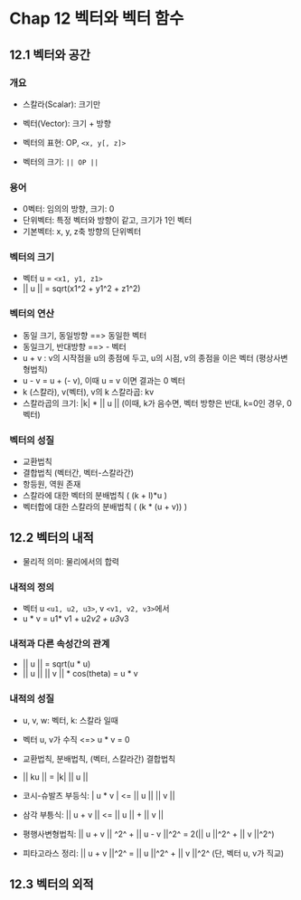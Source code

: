 # Chap 12 벡터와 벡터 함수

## 12.1 벡터와 공간
### 개요
* 스칼라(Scalar): 크기만
* 벡터(Vector): 크기 + 방향

* 벡터의 표현: OP, `<x, y[, z]>`
* 벡터의 크기: `|| OP ||`

### 용어
* 0벡터: 임의의 방향, 크기: 0
* 단위벡터: 특정 벡터와 방향이 같고, 크기가 1인 벡터
* 기본벡터: x, y, z축 방향의 단위벡터

### 벡터의 크기
* 벡터 u = `<x1, y1, z1>`
* || u || = sqrt(x1^2 + y1^2 + z1^2)

### 벡터의 연산
* 동일 크기, 동일방향 ==> 동일한 벡터
* 동일크기, 반대방향 ==> - 벡터
* u + v : v의 시작점을 u의 종점에 두고, u의 시점, v의 종점을 이은 벡터 (평상사변형법칙)
* u - v = u + (- v), 이때 u = v 이면 결과는 0 벡터
* k (스칼라), v(벡터), v의 k 스칼라곱: kv
* 스칼라곱의 크기: |k| * || u || (이때, k가 음수면, 벡터 방향은 반대, k=0인 경우, 0 벡터)

### 벡터의 성질
* 교환법칙
* 결합법칙 (벡터간, 벡터-스칼라간)
* 항등원, 역원 존재
* 스칼라에 대한 벡터의 분배법칙 ( (k + l)*u )
* 벡터합에 대한 스칼라의 분배법칙 ( (k * (u + v)) )

## 12.2 벡터의 내적
* 물리적 의미: 물리에서의 합력

### 내적의 정의
* 벡터 u `<u1, u2, u3>`, v `<v1, v2, v3>`에서
* u * v = u1* v1 + u2*v2 + u3*v3

### 내적과 다른 속성간의 관계
* || u || = sqrt(u * u)
* || u || || v || * cos(theta) = u * v

### 내적의 성질
* u, v, w: 벡터, k: 스칼라 일때

* 벡터 u, v가 수직 <=> u * v = 0
* 교환법칙, 분배법칙, (벡터, 스칼라간) 결합법칙
* || ku || = |k| || u ||

* 코시-슈발츠 부등식: | u * v | <= || u || || v ||
* 삼각 부틍식: || u + v || <= || u || + || v ||
* 평행사변형법칙: || u + v || ^2^ + || u - v ||^2^ = 2(|| u ||^2^ + || v ||^2^)

* 피타고라스 정리: || u + v ||^2^ = || u ||^2^ + || v ||^2^ (단, 벡터 u, v가 직교)


## 12.3 벡터의 외적
